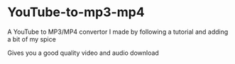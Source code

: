 # YouTube-to-mp3-mp4

A YouTube to MP3/MP4 convertor I made by following a tutorial and adding a bit of my spice

Gives you a good quality video and audio download
